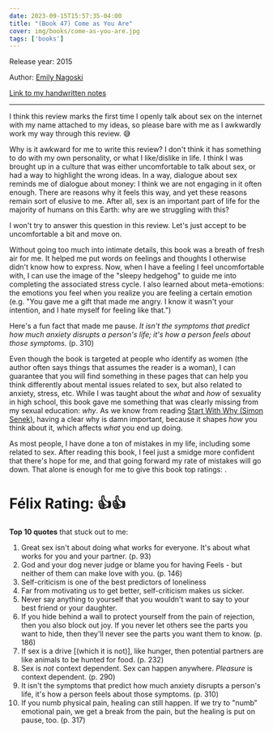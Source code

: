 ```yaml
---
date: 2023-09-15T15:57:35-04:00
title: "(Book 47) Come as You Are"
cover: img/books/come-as-you-are.jpg
tags: ['books']
---
```


Release year: 2015

Author: [Emily Nagoski](https://www.linkedin.com/in/emily-nagoski-48256a49)

[Link to my handwritten notes](https://drive.google.com/file/d/1lyZEGkIAYRc6MIZjkxpap4e3xbzTr-Wu/view?usp=drive_link)

---

I think this review marks the first time I openly talk about sex on the
internet with my name attached to my ideas, so please bare with me as I
awkwardly work my way through this review. :sweat_smile:

Why is it awkward for me to write this review? I don't think it has
something to do with my own personality, or what I like/dislike in life.
I think I was brought up in a culture that was either uncomfortable to
talk about sex, or had a way to highlight the wrong ideas. In a way,
dialogue about sex reminds me of dialogue about money: I think we
are not engaging in it often enough. There are reasons why it feels this
way, and yet these reasons remain sort of elusive to me. After all, sex
is an important part of life for the majority of humans on this Earth:
why are we struggling with this?

I won't try to answer this question in this review. Let's just accept to
be uncomfortable a bit and move on.

Without going too much into intimate details, this book was a breath of
fresh air for me. It helped me put words on feelings and thoughts I
otherwise didn't know how to express. Now, when I have a feeling I feel
uncomfortable with, I can use the image of the "sleepy hedgehog" to
guide me into completing the associated stress cycle. I also learned
about meta-emotions: the emotions you feel when you realize you are
feeling a certain emotion (e.g. "You gave me a gift that made me angry.
I know it wasn't your intention, and I hate myself for feeling like
that.")

Here's a fun fact that made me pause. *It isn't the symptoms that predict how much anxiety
disrupts a person's life; it's how a person feels about those symptoms.*
(p. 310)

Even though the book is targeted at people who identify as women (the
author often says things that assumes the reader is a woman), I can
guarantee that you will find something in these pages that can help you
think differently about mental issues related to sex, but also related
to anxiety, stress, etc. While I was taught about the *what* and *how*
of sexuality in high school, this book gave me something that was
clearly missing from my sexual education: *why*. As we know from reading
[Start With Why (Simon
Senek)](/books/book-26-start-with-why/), having a clear why is damn
important, because it shapes *how* you think about it, which affects
*what* you end up doing.

As most people, I have done a ton of mistakes in my life, including some
related to sex. After reading this book, I feel just a smidge more
confident that there's hope for me, and that going forward my rate of
mistakes will go down. That alone is enough for me to give this book top
ratings:
.
# Félix Rating: 👍👍

**Top 10 quotes** that stuck out to me:

1. Great sex isn't about doing what works for everyone. It's about what
   works for you and your partner. (p. 93)
2. God and your dog never judge or blame you for having Feels - but
   neither of them can make love with you. (p. 146)
3. Self-criticism is one of the best predictors of loneliness
4. Far from motivating us to get better, self-criticism makes us sicker.
5. Never say anything to yourself that you wouldn't want to say to your
   best friend or your daughter.
6. If you hide behind a wall to protect yourself from the pain of
   rejection, then you also block out joy. If you never let others see
   the parts you want to hide, then they'll never see the parts you want
   them to know. (p. 186)
7. If sex is a drive [(which it is not)], like hunger, then potential partners are like
   animals to be hunted for food. (p. 232)
8. Sex is *not* context dependent. Sex can happen anywhere. *Pleasure*
   is context dependent. (p. 290)
9. It isn't the symptoms that predict how much anxiety disrupts a
   person's life, it's how a person feels about those symptoms. (p. 310)
10. If you numb physical pain, healing can still happen. If we try to
    "numb" emotional pain, we get a break from the pain, but the healing
    is put on pause, too. (p. 317)

